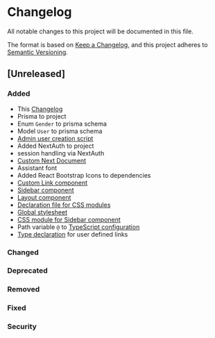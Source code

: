 # Changelog

All notable changes to this project will be documented in this file.

The format is based on [Keep a Changelog](https://keepachangelog.com/en/1.0.0/),
and this project adheres to [Semantic Versioning](https://semver.org/spec/v2.0.0.html).

## [Unreleased]

### Added

- This [Changelog](CHANGELOG.md)
- Prisma to project
- Enum `Gender` to prisma schema
- Model `User` to prisma schema
- [Admin user creation script](prisma/createAdminUser.mjs)
- Added NextAuth to project
- session handling via NextAuth
- [Custom Next Document](pages/_document.tsx)
- Assistant font
- Added React Bootstrap Icons to dependencies
- [Custom Link component](components/Link.tsx)
- [Sidebar component](components/Sidebar.tsx)
- [Layout component](components/Layout.tsx)
- [Declaration file for CSS modules](css-modules.d.ts)
- [Global stylesheet](styles/globals.css)
- [CSS module for Sidebar component](styles/Sidebar.module.css)
- Path variable `@` to [TypeScript configuration](tsconfig.json)
- [Type declaration](db.d.ts) for user defined links

### Changed

### Deprecated

### Removed

### Fixed

### Security